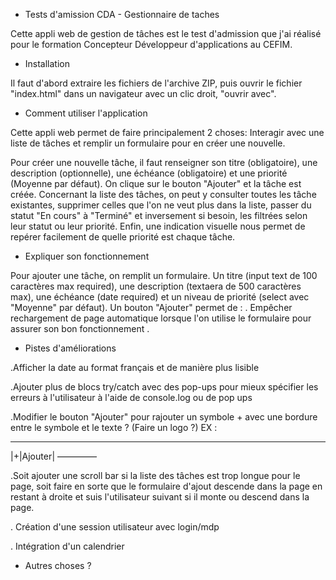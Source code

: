  - Tests d'amission CDA - Gestionnaire de taches

Cette appli web de gestion de tâches est le test d'admission que j'ai réalisé pour le formation Concepteur Développeur d'applications au CEFIM.

 - Installation

Il faut d'abord extraire les fichiers de l'archive ZIP, puis ouvrir le fichier "index.html" dans un navigateur avec un clic droit, "ouvrir avec".


 - Comment utiliser l'application

Cette appli web permet de faire principalement 2 choses: Interagir avec une liste de tâches et remplir un formulaire pour en créer une nouvelle.

Pour créer une nouvelle tâche, il faut renseigner son titre (obligatoire), une description (optionnelle), une échéance (obligatoire) et une priorité (Moyenne par défaut). On clique sur le bouton "Ajouter" et la tâche est créée.
Concernant la liste des tâches, on peut y consulter toutes les tâche existantes, supprimer celles que l'on ne veut plus dans la liste, passer du statut "En cours" à "Terminé" et inversement si besoin, les filtrées selon leur statut ou leur priorité. Enfin, une indication visuelle nous permet de repérer facilement de quelle priorité est chaque tâche.


 - Expliquer son fonctionnement

Pour ajouter une tâche, on remplit un formulaire. Un titre (input text de 100 caractères max required), une description (textaera de 500 caractères max), une échéance (date required) et un niveau de priorité (select avec "Moyenne" par défaut). Un bouton "Ajouter" permet de :
. Empêcher rechargement de page automatique lorsque l'on utilise le formulaire pour assurer son bon fonctionnement
.


 - Pistes d'améliorations

.Afficher la date au format français et de manière plus lisible

.Ajouter plus de blocs try/catch avec des pop-ups pour mieux spécifier les erreurs à l'utilisateur à l'aide de console.log ou de pop ups

.Modifier le bouton "Ajouter" pour rajouter un symbole + avec une bordure entre le symbole et le texte ? (Faire un logo ?)
EX : 
 _________
|+|Ajouter|
 ––––––––– 

.Soit ajouter une scroll bar si la liste des tâches est trop longue pour le page, soit faire en sorte que le formulaire d'ajout descende dans la page en restant à droite et suis l'utilisateur suivant si il monte ou descend dans la page.



. Création d'une session utilisateur avec login/mdp

. Intégration d'un calendrier


 - Autres choses ?

